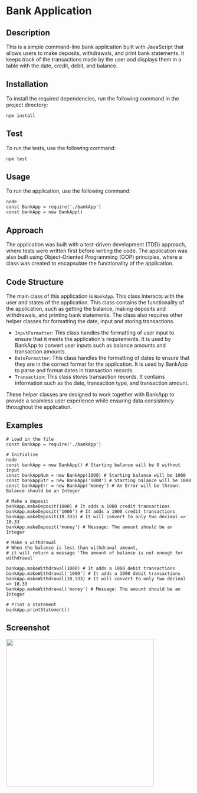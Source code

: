 # Bank Application

## Description

This is a simple command-line bank application built with JavaScript that allows users to make deposits, withdrawals, and print bank statements.
It keeps track of the transactions made by the user and displays them in a table with the date, credit, debit, and balance.

## Installation

To install the required dependencies, run the following command in the project directory:

```
npm install
```

## Test

To run the tests, use the following command:

```
npm test
```

## Usage

To run the application, use the following command:

```
node
const BankApp = require('./bankApp')
const bankApp = new BankApp()
```

## Approach

The application was built with a test-driven development (TDD) approach, where tests were written first before writing the code.
The application was also built using Object-Oriented Programming (OOP) principles, where a class was created to encapsulate the functionality of the application.

## Code Structure

The main class of this application is `BankApp`. This class interacts with the user and states of the application. 
This class contains the functionality of the application, such as getting the balance, making deposits and withdrawals, and printing bank statements.
The class also requires other helper classes for formatting the date, input and storing transactions.

- `InputFormatter`: This class handles the formatting of user input to ensure that it meets the application's requirements. It is used by BankApp to convert user inputs such as balance amounts and transaction amounts.
- `DateFormatter`: This class handles the formatting of dates to ensure that they are in the correct format for the application. It is used by BankApp to parse and format dates in transaction records.
- `Transaction`: This class stores transaction records. It contains information such as the date, transaction type, and transaction amount.

These helper classes are designed to work together with BankApp to provide a seamless user experience while ensuring data consistency throughout the application.

## Examples

```
# Load in the file
const BankApp = require('./bankApp')

# Initialize
node
const bankApp = new BankApp() # Starting balance will be 0 without input
const bankAppNum = new BankApp(1000) # Starting balance will be 1000
const bankAppStr = new BankApp('1000') # Starting balance will be 1000
const bankAppErr = new BankApp('money') # An Error will be thrown: Balance should be an Integer

# Make a deposit
bankApp.makeDeposit(1000) # It adds a 1000 credit transactions
bankApp.makeDeposit('1000') # It adds a 1000 credit transactions
bankApp.makeDeposit(10.333) # It will convert to only two decimal => 10.33
bankApp.makeDeposit('money') # Message: The amount should be an Integer

# Make a withdrawal
# When the balance is less than withdrawal amount,
# it will return a message 'The amount of balance is not enough for withdrawal'

bankApp.makeWithdrawal(1000) # It adds a 1000 debit transactions
bankApp.makeWithdrawal('1000') # It adds a 1000 debit transactions
bankApp.makeWithdrawal(10.333) # It will convert to only two decimal => 10.33
bankApp.makeWithdrawal('money') # Message: The amount should be an Integer

# Print a statement
bankApp.printStatement()

```

## Screenshot
<img src="./preview/bankApp_screenshot.jpg" width="400" />
